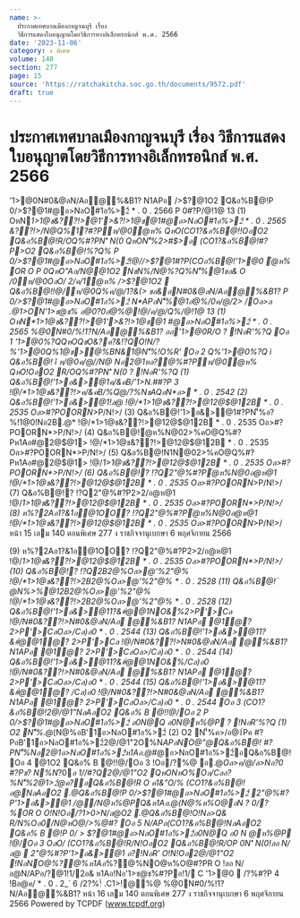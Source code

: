 ```yaml
---
name: >-
  ประกาศเทศบาลเมืองกาญจนบุรี เรื่อง
  วิธีการแสดงใบอนุญาตโดยวิธีการทางอิเล็กทรอนิกส์ พ.ศ. 2566
date: '2023-11-06'
category: ง พิเศษ
volume: 140
section: 277
page: 15
source: 'https://ratchakitcha.soc.go.th/documents/9572.pdf'
draft: true
---
```


# ประกาศเทศบาลเมืองกาญจนบุรี เรื่อง วิธีการแสดงใบอนุญาตโดยวิธีการทางอิเล็กทรอนิกส์ พ.ศ. 2566

'1>@0N#0&@ลN/Aอ@%&B1? N1APอ />$?@1O2 Q&อ%B@!P 0/>$?@1#@อ>NลO#1อ%>2์ * . 0 . 2566 P 0#?P/@!1@ 13 (1) OหN*1>1@ช&??!>@1'>&?!>1@ช@1#@อ>NลO#1อ%>2์ * . 0 . 2565 &??!>/N@Q%1?#?Pห/@0ํ@ห% QหO(CO1?&อ%B@!!OอO2 Q&อ%B@!R/OQ%#?PN'ิ N(0 QหON'็%2>#$>อ (CO1?&อ%B@!#?P>O2 Q&อ%B@!%?Q% P 0/>$?@1#@อ>NลO#1อ%>2์!@//>$?@1#?P(COอ%B@!'1>@0 ํ@ห% OR O P 0QหO"Aอ/N@@1O2 NชN%/N@%?Q%N'็%@1ชอ& O /0ห/@0OลO/ 2/ค/1ํ@ห% />$?@1O2  Q&อ%B@!!@/ห/@0Q%ค/@/1?&(> ชอ&อN#0&@ลN/Aอ@%&B1? P 0/>$?@1#@อ>NลO#1อ%>2์ N*APอN'็%@1อํ@%/0ค/@/2> /Oล>ล .@1>ON'1>ช@ช% อ@0?0อํ@%@!@/ค/@/Q%/@!1@ 13 (1) OหN*1>1@ช&??!>@1'>&?!>1@ช@1 #@อ>NลO#1อ%>2์ * . 0 . 2565 %@0N#0/%!1?N/Aอ@%&B1? ออ'1>@0R/O ? !NอR'%?Q Oอ 1 '1>@0%?QQหOQชO&?ค?&!?QO!N/?%'1>@0Q%1@ช>@%BN&1@N'็%!O%R' Oอ 2 Q%'1>@0%?Q ì Q&อ%B@! î ห/@0ค/@//N@ Nอ2@1หล?@%#?Pห/@0ํ@ห% QหO!OอO2 R/OQ%#?PN'ิ N(0 ? !NอR'%?Q (1) Q&อ%B@!'1>อ&>@1ค/&คB/'1>N.##?P 3 !@/*1>1@ช&??!>ค/&คB/%Qํ@/?%NชAQอN*ล> * . 0 . 2542 (2) Q&อ%B@!'1>อ&>@1!ล@ !@/*1>1@ช&??!>@12@$@12B * . 0 . 2535 Oล>#?POORN*>P/N!>/ (3) Q&อ%B@!'1>อ&>@1#?PN'็%อ?%!1@0!Nอ2B.@* !@/*1>1@ช&??!>@12@$@12B * . 0 . 2535 Oล>#?POORN*>P/N!>/ (4) Q&อ%B@!ํ@ห%N@02>%คO@Q%#?Pห1Aอ#@2@$@1> !@/*1>1@ช&??!>@12@$@12B * . 0 . 2535 Oล>#?POORN*>P/N!>/ (5) Q&อ%B@!N1N@02>%คO@Q%#?Pห1Aอ#@2@$@1> !@/*1>1@ช&??!>@12@$@12B * . 0 . 2535 Oล>#?POORN*>P/N!>/ (6) Q&อ%B@!? !?Q2"@%#?Pํ@ห%N@0อ@ห@1 !@/*1>1@ช&??!>@12@$@12B * . 0 . 2535 Oล>#?POORN*>P/N!>/ (7) Q&อ%B@!? !?Q2"@%#?P2>2/อ@ห@1 !@/*1>1@ช&??!>@12@$@12B * . 0 . 2535 Oล>#?POORN*>P/N!>/ (8) ห%?2Aอ1?&1อ@1OO? !?Q2"@%#?Pํ@ห%N@0อ@ห@1 !@/*1>1@ช&??!>@12@$@12B * . 0 . 2535 Oล>#?POORN*>P/N!>/ หน้า 15 เลม 140 ตอนพิเศษ 277 ง ราชกิจจานุเบกษา 6 พฤศจิกายน 2566

(9) ห%?2Aอ1?&1อ@1OO? !?Q2"@%#?P2>2/อ@ห@1 !@/*1>1@ช&??!>@12@$@12B * . 0 . 2535 Oล>#?POORN*>P/N!>/ (10) Q&อ%B@!? !?Q2B2@%Oล>@'%2"@% !@/*1>1@ช&??!>2B2@%Oล>@'%2"@% * . 0 . 2528 (11) Q&อ%B@! ํ @N%>%@12B2@%Oล>@'%2"@% !@/*1>1@ช&??!>2B2@%Oล>@'%2"@% * . 0 . 2528 (12) Q&อ%B@!'1>อ&>@11?&#ํ@@1NO&%2>P'>Cล !@/N#0&??!>N#0&@ลN/Aอ @%&B1? N1APอ @1ํ@? 2>P'>CลOล>/Cล)อ0 * . 0 . 2544 (13) Q&อ%B@!'1>อ&>@11?&#ํ@@1ํ@? 2>P'>Cล !@/N#0&??!>N#0&@ลN/Aอ @%&B1? N1APอ @1ํ@? 2>P'>CลOล>/Cล)อ0 * . 0 . 2544 (14) Q&อ%B@!'1>อ&>@11?&#ํ@@1NO&%/Cล)อ0 !@/N#0&??!>N#0&@ลN/Aอ @%&B1? N1APอ @1ํ@? 2>P'>CลOล>/Cล)อ0 * . 0 . 2544 (15) Q&อ%B@!'1>อ&>@11?&#ํ@@1ํ@? /Cล)อ0 !@/N#0&??!>N#0&@ลN/Aอ @%&B1? N1APอ @1ํ@? 2>P'>CลOล>/Cล)อ0 * . 0 . 2544 Oอ 3 (CO1?&อ%B@!2@/@1"NลAอO2 Q&อ% B @!!@/Oอ 2 P 0/>$?@1#@อ>NลO#1อ%>2์ อ0N@Q อ0N@ห%@P ? !NอR'%?Q (1) O2 N'็%.@*(N@%อB'1์อ>NลO#1อ%>2์ (2) O2 N'็%ค>/อ@1์Pค #?PอB'1์อ>NลO#1อ%>2์2@/@1"2O%N*APอNO@"@Q&อ%B@! #?PN'็%Nอ2@1อ>NลO#1อ%>2์ห1Aอ.@*#@อ>NลO#1อ%>2์อQ&อ%B@! Oอ 4 @1O2 Q&อ% B @!!@/Oอ 3 !Oอ/?%@ อ.@*Oล>ค/@/ล>Nอ?0 #?Pช? N%N*?0*อ 1//#?Q2@/@1"O2 QหONหO%Oอ/Cลอ?%N'็%2@1>2ํ@ค?อQ&อ%B@!R O ค1&"O/% (CO1?&อ%B@!อ@NลAอO2 .@*Q&อ%B@!P 0/>$?@1#@อ>NลO#1อ%>2์  2"@%#?P'1>อ&>@1 /@/N@ห%@PQ&ห1Aอ.@*(N@%ห%O@อN ? 0/?%OR O O!N!Oอ/?1>0>N/ล@O2 .@*Q&อ%B@!O!Nล>Q& R/N%Oอ0/N@หO@/>%@#? Oอ 5 N/APอ(CO1?&อ%B@!NลAอO2 Q&อ% B @!P 0/ > $?@1#@อ>NลO#1อ%>2์อ0N@Q อ0 N @ห%@P !@/Oอ 3 OลO/ (CO1?&อ%B@!R/N!OอO2 Q&อ%B@!R/OP 0N'ิ N(0!ลอ N/ล@  2"@%#?P'1>อ&>@1 อ?!NอR' O!N!Oอ2@/@1"O2 !NอNO@*%?@%ห1Aอ*%?@%NO@ห%O@#?PR O !ลอ N/ล@N/APอ/?@1!1/2อ& ห1Aอ!Nอ'1>ช@ช%#?Pอ!1/ C '1>@0  /?%#?P 4 !Bล@ค/ * . 0 . 2_` 6 /2?%!์ .C1>!@%@ %@0N#0/%!1?N/Aอ@%&B1? หน้า 16 เลม 140 ตอนพิเศษ 277 ง ราชกิจจานุเบกษา 6 พฤศจิกายน 2566 Powered by TCPDF (www.tcpdf.org)
